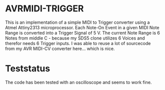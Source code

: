 AVRMIDI-TRIGGER
==========

This is an implementation of a simple MIDI to Trigger converter using a Atmel Attiny2313 microprocessor. Each Note-On Event in a given MIDI Note Range is converted into a Trigger Signal of 5 V.
The current Note Range is 6 Notes from middle C - because my SDS5 clone utilizes 6 Voices and therefor needs 6 Trigger inputs.
I was able to reuse a lot of sourcecode from my AVR MIDI-CV converter here... which is nice.

Teststatus
==========
The code has been tested with an oscilloscope and seems to work fine.


